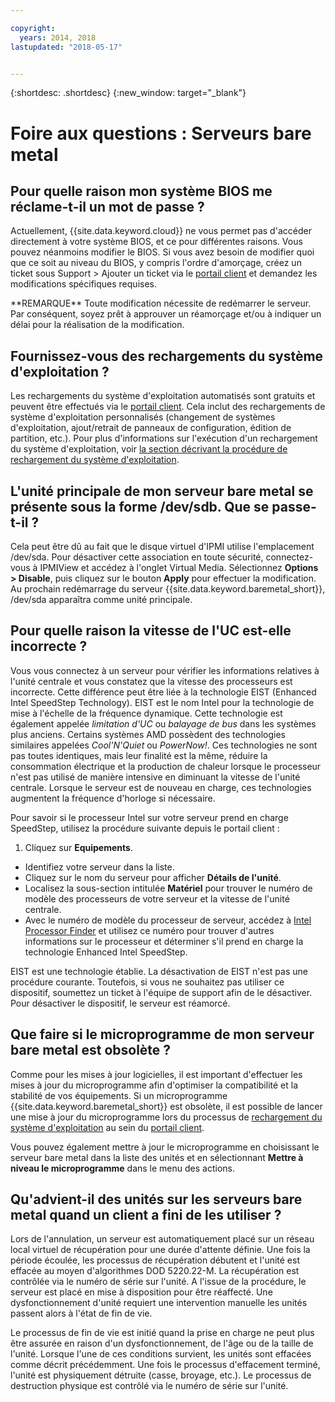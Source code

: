 ```yaml
---

copyright:
  years: 2014, 2018
lastupdated: "2018-05-17"


---
```


{:shortdesc: .shortdesc}
{:new_window: target="_blank"}

# Foire aux questions : Serveurs bare metal

## Pour quelle raison mon système BIOS me réclame-t-il un mot de passe ?

Actuellement, {{site.data.keyword.cloud}} ne vous permet pas d'accéder directement à votre système BIOS, et ce pour différentes raisons. Vous pouvez néanmoins modifier le BIOS. Si vous avez besoin de modifier quoi que ce soit au niveau du BIOS, y compris l'ordre d'amorçage, créez un ticket sous Support > Ajouter un ticket via le [portail client](https://control.softlayer.com/) et demandez les modifications spécifiques requises. 

\*\*REMARQUE\*\* Toute modification nécessite de redémarrer le serveur. Par conséquent, soyez prêt à approuver un réamorçage et/ou à indiquer un délai pour la réalisation de la modification. 

## Fournissez-vous des rechargements du système d'exploitation ?

Les rechargements du système d'exploitation automatisés sont gratuits et peuvent être effectués via le [portail client](https://control.softlayer.com/). Cela inclut des rechargements de système d'exploitation personnalisés (changement de systèmes d'exploitation, ajout/retrait de panneaux de configuration, édition de partition, etc.).  Pour plus d'informations sur l'exécution d'un rechargement du système d'exploitation, voir [la section décrivant la procédure de rechargement du système d'exploitation](../vsi/vsi_perform_os_reload.html).


## L'unité principale de mon serveur bare metal se présente sous la forme /dev/sdb. Que se passe-t-il ?

Cela peut être dû au fait que le disque virtuel d'IPMI utilise l'emplacement /dev/sda. Pour désactiver cette association en toute sécurité, connectez-vous à IPMIView et accédez à l'onglet Virtual Media. Sélectionnez **Options > Disable**, puis cliquez sur le bouton **Apply** pour effectuer la modification. Au prochain redémarrage du serveur {{site.data.keyword.baremetal_short}}, /dev/sda apparaîtra comme unité principale.


## Pour quelle raison la vitesse de l'UC est-elle incorrecte ?

Vous vous connectez à un serveur pour vérifier les informations relatives à l'unité centrale et vous constatez que la vitesse des processeurs est incorrecte. Cette différence peut être liée à la technologie EIST (Enhanced Intel SpeedStep Technology). EIST est le nom Intel pour la technologie de mise à l'échelle de la fréquence dynamique.  Cette technologie est également appelée *limitation d'UC* ou *balayage de bus* dans les systèmes plus anciens.  Certains systèmes AMD possèdent des technologies similaires appelées *Cool'N'Quiet* ou *PowerNow!*. Ces technologies ne sont pas toutes identiques, mais leur finalité est la même, réduire la consommation électrique et la production de chaleur lorsque le processeur n'est pas utilisé de manière intensive en diminuant la vitesse de l'unité centrale. Lorsque le serveur est de nouveau en charge, ces technologies augmentent la fréquence d'horloge si nécessaire.

Pour savoir si le processeur Intel sur votre serveur prend en charge SpeedStep, utilisez la procédure suivante depuis le portail client :
1. Cliquez sur **Equipements**.
* Identifiez votre serveur dans la liste.
* Cliquez sur le nom du serveur pour afficher **Détails de l'unité**.
* Localisez la sous-section intitulée **Matériel** pour trouver le numéro de modèle des processeurs de votre serveur et la vitesse de l'unité centrale.
* Avec le numéro de modèle du processeur de serveur, accédez à [Intel Processor Finder](http://processorfinder.intel.com/) et utilisez ce numéro pour trouver d'autres informations sur le processeur et déterminer s'il prend en charge la technologie Enhanced Intel SpeedStep.

EIST est une technologie établie. La désactivation de EIST n'est pas une procédure courante. Toutefois, si vous ne souhaitez pas utiliser ce dispositif, soumettez un ticket à l'équipe de support afin de le désactiver. Pour désactiver le dispositif, le serveur est réamorcé. 


## Que faire si le microprogramme de mon serveur bare metal est obsolète ?

Comme pour les mises à jour logicielles, il est important d'effectuer les mises à jour du microprogramme afin d'optimiser la compatibilité et la stabilité de vos équipements. Si un microprogramme {{site.data.keyword.baremetal_short}} est obsolète, il est possible de lancer une mise à jour du microprogramme lors du processus de [rechargement du système d'exploitation](../infrastructure/software/vsi_reload_os.html) au sein du [portail client](https://control.softlayer.com).

Vous pouvez également mettre à jour le microprogramme en choisissant le serveur bare metal dans la liste des unités et en sélectionnant **Mettre à niveau le microprogramme** dans le menu des actions. 

## Qu'advient-il des unités sur les serveurs bare metal quand un client a fini de les utiliser ?

Lors de l'annulation, un serveur est automatiquement placé sur un réseau local virtuel de récupération pour une durée d'attente définie. Une fois la période écoulée, les processus de récupération débutent et l'unité est effacée au moyen d'algorithmes DOD 5220.22-M. La récupération est contrôlée via le numéro de série sur l'unité. A l'issue de la procédure, le serveur est placé en mise à disposition pour être réaffecté. Une dysfonctionnement d'unité requiert une intervention manuelle les unités passent alors à l'état de fin de vie. 

Le processus de fin de vie est initié quand la prise en charge ne peut plus être assurée en raison d'un dysfonctionnement, de l'âge ou de la taille de l'unité. Lorsque l'une de ces conditions survient, les unités sont effacées comme décrit précédemment. Une fois le processus d'effacement terminé, l'unité est physiquement détruite (casse, broyage, etc.). Le processus de destruction physique est contrôlé via le numéro de série sur l'unité. 
